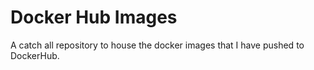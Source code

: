 # Docker Hub Images

A catch all repository to house the docker images that I have pushed to DockerHub.